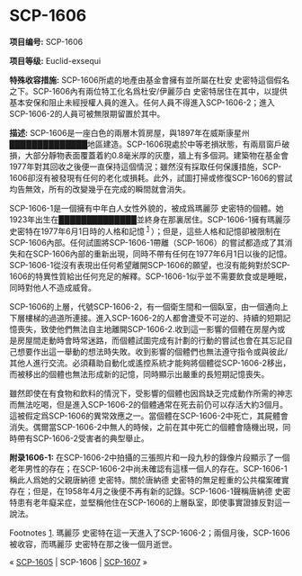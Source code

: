 # SCP-1606
                        


**项目编号:**  SCP-1606

**项目等级:**  Euclid-exsequi

**特殊收容措施:**  SCP-1606所處的地產由基金會擁有並所屬在杜安 史密特這個假名之下。SCP-1606內有兩位特工化名爲杜安/伊麗莎白 史密特居住在其中，以提供基本安保和阻止未經授權人員的進入。任何人員不得進入SCP-1606-2；進入SCP-1606-2的人員可被無限期留置於其中。

**描述:**  SCP-1606是一座白色的兩層木質房屋，與1897年在威斯康星州██████████████地區建造。SCP-1606現處於中等老損狀態，有兩扇窗戶破損，大部分靜物表面覆蓋着約0.8毫米厚的灰塵，牆上有多個洞。建築物在基金會1977年對其回收之後便一直保持這個情況；雖然沒有採取任何保護措施，SCP-1606卻沒有被發現有任何的老化或損耗。此外，試圖打掃或修復SCP-1606的嘗試均告無效，所有的改變幾乎在完成的瞬間就會消失。

SCP-1606-1是一個擁有中年白人女性外貌的，被成爲瑪麗莎 史密特的個體。她1923年出生在██████████████並終身在那裏居住。SCP-1606-1擁有瑪麗莎 史密特在1977年6月1日時的人格和記憶<sup class='footnoteref'>
 <a shape='rect' class='footnoteref' id='footnoteref-1' href='javascript:;' onclick='WIKIDOT.page.utils.scrollToReference(&apos;footnote-1&apos;)'>1</a>
</sup>）；但是，這些人格和記憶卻被限制在SCP-1606內部。任何試圖將SCP-1606-1帶離（SCP-1606）的嘗試都造成了其消失和在SCP-1606內部的重新出現，同時不帶有任何在1977年6月1日以後的記憶。SCP-1606-1從沒有表現出任何希望離開SCP-1606的願望，也沒有能夠對於SCP-1606的特異性質給出任何充足的解釋。SCP-1606-1似乎並不需要飲食或是睡眠，同時對他人不造成威脅。

SCP-1606的上層，代號SCP-1606-2，有一個衛生間和一個臥室，由一個通向上下層樓梯的過道所連接。進入SCP-1606-2的人都會遭受不可逆的、持續的短期記憶喪失，致使他們無法自主地離開SCP-1606-2.收到這一影響的個體在房屋內或是房屋間走動時會時常迷路，而個體試圖完成有計劃的行動的嘗試也會在其忘記自己想要作出這一舉動的想法時失敗。收到影響的個體們也無法遵守指令或與彼此/其他人進行交流。必須藉助自動化或遙控系統才能夠將個體從SCP-1606-2移出，而被移出的個體也無法形成新的記憶，同時顯示出嚴重的長短期記憶喪失。

雖然即使在有食物和飲料的情況下，受影響的個體也因爲缺乏完成動作所需的神志而無法吃喝，但是進入SCP-1606-2的個體通常在死去前仍可以存活大約3個月。這被假定爲SCP-1606的異常效應之一。當個體在SCP-1606-2中死亡，其屍體會消失。偶爾當SCP-1606-2中無人的時候，之前在其中死亡的個體會隨機出現，同時帶有SCP-1606-2受害者的典型舉止。

**附录1606-1:**  在SCP-1606-2中拍攝的三張照片和一段九秒的錄像片段顯示了一個老年男性的存在；在SCP-1606-2中尚未確認有這樣一個人的存在。SCP-1606-1稱此人爲她的父親唐納德 史密特。關於唐納德 史密特的無足輕重的公共檔案確實存在；但是，在1958年4月之後便不再有新的記錄。SCP-1606-1聲稱唐納德 史密特患有老年癡呆症，並堅稱他住在SCP-1606的上層臥室，即使事實證據反對這一說法。


Footnotes
<a shape='rect' href='javascript:;' onclick='WIKIDOT.page.utils.scrollToReference(&apos;footnoteref-1&apos;)'>1</a>. 瑪麗莎 史密特在這一天進入了SCP-1606-2；兩個月後，SCP-1606被收容，而瑪麗莎 史密特在那之後一個月逝世。



« [SCP-1605](/scp-1605) | SCP-1606 | [SCP-1607](/scp-1607) »





                    